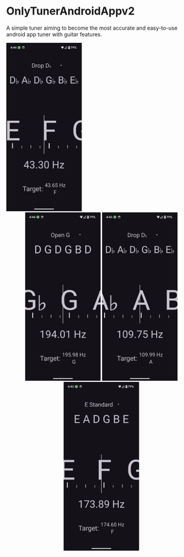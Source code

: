 # OnlyTunerAndroidAppv2
A simple tuner aiming to become the most accurate and easy-to-use android app tuner with guitar features.
<p align="center">
  <img src="docs/imgs/screengrab1.png" width="200" style="padding-right: 2000px;">
  <img src="docs/imgs/screengrab2.png" width="200">
  <img src="docs/imgs/screengrab3.png" width="200">
  <img src="docs/imgs/screengrab4.png" width="200">
</p>
